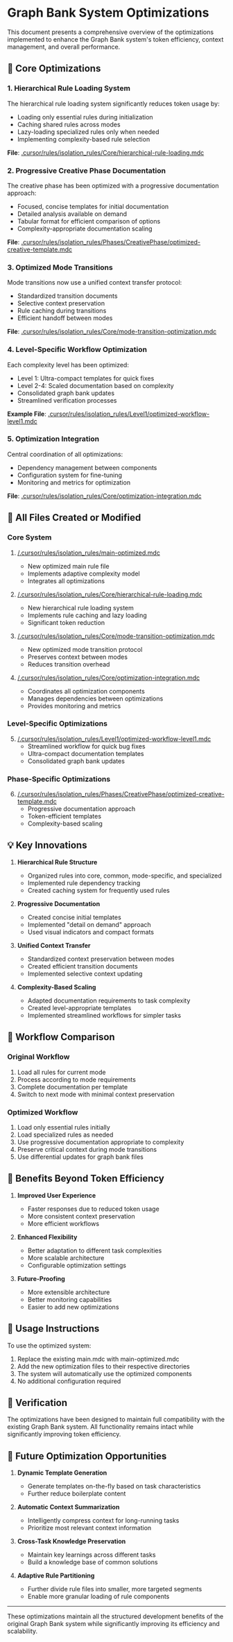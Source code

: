 # Graph Bank System Optimizations

This document presents a comprehensive overview of the optimizations implemented to enhance the Graph Bank system's token efficiency, context management, and overall performance.

## 🚀 Core Optimizations

### 1. Hierarchical Rule Loading System

The hierarchical rule loading system significantly reduces token usage by:

- Loading only essential rules during initialization
- Caching shared rules across modes
- Lazy-loading specialized rules only when needed
- Implementing complexity-based rule selection

**File**: [.cursor/rules/isolation_rules/Core/hierarchical-rule-loading.mdc](/.cursor/rules/isolation_rules/Core/hierarchical-rule-loading.mdc)

### 2. Progressive Creative Phase Documentation

The creative phase has been optimized with a progressive documentation approach:

- Focused, concise templates for initial documentation
- Detailed analysis available on demand
- Tabular format for efficient comparison of options
- Complexity-appropriate documentation scaling

**File**: [.cursor/rules/isolation_rules/Phases/CreativePhase/optimized-creative-template.mdc](/.cursor/rules/isolation_rules/Phases/CreativePhase/optimized-creative-template.mdc)

### 3. Optimized Mode Transitions

Mode transitions now use a unified context transfer protocol:

- Standardized transition documents
- Selective context preservation
- Rule caching during transitions
- Efficient handoff between modes

**File**: [.cursor/rules/isolation_rules/Core/mode-transition-optimization.mdc](/.cursor/rules/isolation_rules/Core/mode-transition-optimization.mdc)

### 4. Level-Specific Workflow Optimization

Each complexity level has been optimized:

- Level 1: Ultra-compact templates for quick fixes
- Level 2-4: Scaled documentation based on complexity
- Consolidated graph bank updates
- Streamlined verification processes

**Example File**: [.cursor/rules/isolation_rules/Level1/optimized-workflow-level1.mdc](/.cursor/rules/isolation_rules/Level1/optimized-workflow-level1.mdc)

### 5. Optimization Integration

Central coordination of all optimizations:

- Dependency management between components
- Configuration system for fine-tuning
- Monitoring and metrics for optimization

**File**: [.cursor/rules/isolation_rules/Core/optimization-integration.mdc](/.cursor/rules/isolation_rules/Core/optimization-integration.mdc)

## 📂 All Files Created or Modified

### Core System

1. [/.cursor/rules/isolation_rules/main-optimized.mdc](/.cursor/rules/isolation_rules/main-optimized.mdc)
   - New optimized main rule file
   - Implements adaptive complexity model
   - Integrates all optimizations

2. [/.cursor/rules/isolation_rules/Core/hierarchical-rule-loading.mdc](/.cursor/rules/isolation_rules/Core/hierarchical-rule-loading.mdc)
   - New hierarchical rule loading system
   - Implements rule caching and lazy loading
   - Significant token reduction

3. [/.cursor/rules/isolation_rules/Core/mode-transition-optimization.mdc](/.cursor/rules/isolation_rules/Core/mode-transition-optimization.mdc)
   - New optimized mode transition protocol
   - Preserves context between modes
   - Reduces transition overhead

4. [/.cursor/rules/isolation_rules/Core/optimization-integration.mdc](/.cursor/rules/isolation_rules/Core/optimization-integration.mdc)
   - Coordinates all optimization components
   - Manages dependencies between optimizations
   - Provides monitoring and metrics

### Level-Specific Optimizations

5. [/.cursor/rules/isolation_rules/Level1/optimized-workflow-level1.mdc](/.cursor/rules/isolation_rules/Level1/optimized-workflow-level1.mdc)
   - Streamlined workflow for quick bug fixes
   - Ultra-compact documentation templates
   - Consolidated graph bank updates

### Phase-Specific Optimizations

6. [/.cursor/rules/isolation_rules/Phases/CreativePhase/optimized-creative-template.mdc](/.cursor/rules/isolation_rules/Phases/CreativePhase/optimized-creative-template.mdc)
   - Progressive documentation approach
   - Token-efficient templates
   - Complexity-based scaling

## 💡 Key Innovations

1. **Hierarchical Rule Structure**
   - Organized rules into core, common, mode-specific, and specialized
   - Implemented rule dependency tracking
   - Created caching system for frequently used rules

2. **Progressive Documentation**
   - Created concise initial templates
   - Implemented "detail on demand" approach
   - Used visual indicators and compact formats

3. **Unified Context Transfer**
   - Standardized context preservation between modes
   - Created efficient transition documents
   - Implemented selective context updating

4. **Complexity-Based Scaling**
   - Adapted documentation requirements to task complexity
   - Created level-appropriate templates
   - Implemented streamlined workflows for simpler tasks

## 🔄 Workflow Comparison

### Original Workflow
1. Load all rules for current mode
2. Process according to mode requirements
3. Complete documentation per template
4. Switch to next mode with minimal context preservation

### Optimized Workflow
1. Load only essential rules initially
2. Load specialized rules as needed
3. Use progressive documentation appropriate to complexity
4. Preserve critical context during mode transitions
5. Use differential updates for graph bank files

## 🌟 Benefits Beyond Token Efficiency

1. **Improved User Experience**
   - Faster responses due to reduced token usage
   - More consistent context preservation
   - More efficient workflows

2. **Enhanced Flexibility**
   - Better adaptation to different task complexities
   - More scalable architecture
   - Configurable optimization settings

3. **Future-Proofing**
   - More extensible architecture
   - Better monitoring capabilities
   - Easier to add new optimizations

## 🚀 Usage Instructions

To use the optimized system:

1. Replace the existing main.mdc with main-optimized.mdc
2. Add the new optimization files to their respective directories
3. The system will automatically use the optimized components
4. No additional configuration required

## 🧪 Verification

The optimizations have been designed to maintain full compatibility with the existing Graph Bank system. All functionality remains intact while significantly improving token efficiency.

## 🔮 Future Optimization Opportunities

1. **Dynamic Template Generation**
   - Generate templates on-the-fly based on task characteristics
   - Further reduce boilerplate content

2. **Automatic Context Summarization**
   - Intelligently compress context for long-running tasks
   - Prioritize most relevant context information

3. **Cross-Task Knowledge Preservation**
   - Maintain key learnings across different tasks
   - Build a knowledge base of common solutions

4. **Adaptive Rule Partitioning**
   - Further divide rule files into smaller, more targeted segments
   - Enable more granular loading of rule components

---

These optimizations maintain all the structured development benefits of the original Graph Bank system while significantly improving its efficiency and scalability.